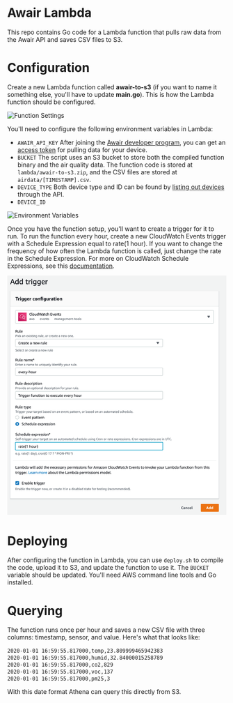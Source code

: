 # Awair Lambda

This repo contains Go code for a Lambda function that pulls raw data from the
Awair API and saves CSV files to S3.

# Configuration

Create a new Lambda function called **awair-to-s3** (if you want to name it something else, you'll have to update **main.go**). This is how the Lambda function should be configured.

![Function Settings](images/function-settings.png)

You'll need to configure the following environment variables in Lambda:

- `AWAIR_API_KEY`
  After joining the [Awair developer
  program](https://developer.getawair.com/onboard/welcome), you can get an [access
  token](https://developer.getawair.com/console/access-token) for pulling data for
  your device.
- `BUCKET`
  The script uses an S3 bucket to store both the compiled function binary and the
  air quality data. The function code is stored at `lambda/awair-to-s3.zip`, and
  the CSV files are stored at `airdata/[TIMESTAMP].csv`.
- `DEVICE_TYPE`
  Both device type and ID can be found by [listing out
  devices](https://docs.developer.getawair.com/?version=latest#26ca616d-b6e6-4647-a07d-5c90a23b7afe)
  through the API.
- `DEVICE_ID`

![Environment Variables](images/env-vars.png)

Once you have the function setup, you'll want to create a trigger for it to run. To run the function every hour, create a new CloudWatch Events trigger with a Schedule Expression equal to rate(1 hour). If you want to change the frequency of how often the Lambda function is called, just change the rate in the Schedule Expression. For more on CloudWatch Schedule Expressions, see this [documentation](https://docs.aws.amazon.com/lambda/latest/dg/tutorial-scheduled-events-schedule-expressions.html).

![Trigger Setup](images/function-trigger.png)

# Deploying

After configuring the function in Lambda, you can use `deploy.sh` to compile the
code, upload it to S3, and update the function to use it. The `BUCKET` variable
should be updated. You'll need AWS command line tools and Go installed.

# Querying

The function runs once per hour and saves a new CSV file with three columns:
timestamp, sensor, and value. Here's what that looks like:

```
2020-01-01 16:59:55.817000,temp,23.809999465942383
2020-01-01 16:59:55.817000,humid,32.84000015258789
2020-01-01 16:59:55.817000,co2,829
2020-01-01 16:59:55.817000,voc,137
2020-01-01 16:59:55.817000,pm25,3
```

With this date format Athena can query this directly from S3.
